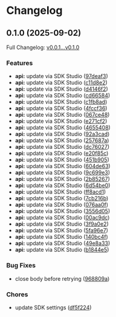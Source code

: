 # Changelog

## 0.1.0 (2025-09-02)

Full Changelog: [v0.0.1...v0.1.0](https://github.com/ServalHQ/serval-go/compare/v0.0.1...v0.1.0)

### Features

* **api:** update via SDK Studio ([97deaf3](https://github.com/ServalHQ/serval-go/commit/97deaf3e9aeda202528fc65d2d37ef38414cc371))
* **api:** update via SDK Studio ([c11d8e2](https://github.com/ServalHQ/serval-go/commit/c11d8e2d6cb64ce898a5851b7c69986c644566dd))
* **api:** update via SDK Studio ([d4146f2](https://github.com/ServalHQ/serval-go/commit/d4146f252166edb55d142cb305d525eb401b5aa7))
* **api:** update via SDK Studio ([cd66584](https://github.com/ServalHQ/serval-go/commit/cd665845296d53d20af04bde79061fb73f2d05c9))
* **api:** update via SDK Studio ([c1fb8ad](https://github.com/ServalHQ/serval-go/commit/c1fb8ad2cd7a5185543455aa362e852b5290297d))
* **api:** update via SDK Studio ([4fccf36](https://github.com/ServalHQ/serval-go/commit/4fccf365ae1c35144901fd7deeaee6e53766b09f))
* **api:** update via SDK Studio ([067ce48](https://github.com/ServalHQ/serval-go/commit/067ce48b1988355c4b1346f733159b124e67f798))
* **api:** update via SDK Studio ([e271cf2](https://github.com/ServalHQ/serval-go/commit/e271cf2ac4c9552b2abf61f08578179ee0bf9955))
* **api:** update via SDK Studio ([4655408](https://github.com/ServalHQ/serval-go/commit/4655408d070ea338fcb63a61a2502aaa78244738))
* **api:** update via SDK Studio ([92a3cad](https://github.com/ServalHQ/serval-go/commit/92a3cadae9c5a6e3c083ba0dd8b994cdad4f230c))
* **api:** update via SDK Studio ([257687a](https://github.com/ServalHQ/serval-go/commit/257687a1613f476ae1e62a6869d54b1909ef7d60))
* **api:** update via SDK Studio ([dc76027](https://github.com/ServalHQ/serval-go/commit/dc76027e7484506e24e30888e6e14d98816afe58))
* **api:** update via SDK Studio ([e20f85c](https://github.com/ServalHQ/serval-go/commit/e20f85cfaa312e7eb590bb734bef99b92e03ad37))
* **api:** update via SDK Studio ([451b905](https://github.com/ServalHQ/serval-go/commit/451b905c33a12bcb23e49e9322c542983d5a8374))
* **api:** update via SDK Studio ([604de63](https://github.com/ServalHQ/serval-go/commit/604de6309f801e20233d7f84ca65f550121d7132))
* **api:** update via SDK Studio ([9c699e3](https://github.com/ServalHQ/serval-go/commit/9c699e3f6e2179a3e91f9b51572db5c0d5e58e7c))
* **api:** update via SDK Studio ([2b85267](https://github.com/ServalHQ/serval-go/commit/2b852678ccc597fba801d6d64118d3bce4dcbb80))
* **api:** update via SDK Studio ([6d54be0](https://github.com/ServalHQ/serval-go/commit/6d54be0c903b78f2413b0b7942175ac9f82632c7))
* **api:** update via SDK Studio ([ff8acd1](https://github.com/ServalHQ/serval-go/commit/ff8acd1b27e7ef40b6465a64a033f1cc56896fd9))
* **api:** update via SDK Studio ([7cb216b](https://github.com/ServalHQ/serval-go/commit/7cb216bcd5b59c802abd1a9e4f7cbe93df42180b))
* **api:** update via SDK Studio ([076aa0f](https://github.com/ServalHQ/serval-go/commit/076aa0f0bd268958e8d0d4acf3a4c60689f3c390))
* **api:** update via SDK Studio ([3556d05](https://github.com/ServalHQ/serval-go/commit/3556d05666c3f56dad9bf98ccffd682938748669))
* **api:** update via SDK Studio ([00ac9dc](https://github.com/ServalHQ/serval-go/commit/00ac9dca6cf452b8c55cbf4ed1687369e8c8722f))
* **api:** update via SDK Studio ([3f9a0e2](https://github.com/ServalHQ/serval-go/commit/3f9a0e27a5f4a343ac3ed5478514ada97f0a3288))
* **api:** update via SDK Studio ([5fa96e7](https://github.com/ServalHQ/serval-go/commit/5fa96e7fac494e5b62792ced31c3172cfb56f8c5))
* **api:** update via SDK Studio ([140bc4f](https://github.com/ServalHQ/serval-go/commit/140bc4f97b50f36c45703f35ab3389016ce33db5))
* **api:** update via SDK Studio ([49e8a33](https://github.com/ServalHQ/serval-go/commit/49e8a335d1bf0eb039d08658fcd55aa67e5f6309))
* **api:** update via SDK Studio ([b1844e5](https://github.com/ServalHQ/serval-go/commit/b1844e50abec55c07899c2f9a278c89579e22aa4))


### Bug Fixes

* close body before retrying ([968809a](https://github.com/ServalHQ/serval-go/commit/968809a66a02a0698c86821337f1ce49bc79d52a))


### Chores

* update SDK settings ([df5f224](https://github.com/ServalHQ/serval-go/commit/df5f224309683d24294936686237192aff698346))
